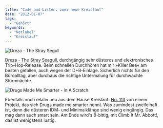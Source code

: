 ```yaml
---
title: "Code and Listen: zwei neue Kreislauf"
date: "2012-01-07"
tags:
  - "Gehört"
keywords:
  - "Netlabel"
  - "Kreislauf"
---
```


![Dreza - The Stray Segull](/images/codecandies/v10.jpeg)

[Dreza - The Stray Seagull](http://kreislauf.org/v10/?p=1644), durchgängig sehr düsteres und elektronisches Trip-Hop-Release. Beim schnellen Durchhören hat mir »Killer Bee« am besten gefallen, auch wegen der D+B-Einlage. Sicherlich nichts für den Büroalltag, aber durchaus die richtige Untermalung für durchwachte Sturmnächte.

![Drugs Made Me Smarter - In A Scratch](/images/codecandies/v10-1.jpeg)

Ebenfalls noch relativ neu aus dem Hause Kreislauf: [No. 113](http://kreislauf.org/v10/?p=1643) von einem Projekt, das sich Drugs made me smarter nennt. Was zumindest zweifelhaft ist, denn die düsteren IDM- und Minimalklänge sind wenig eingängig. Das mag dann auch smart sein. Am Ende wird's 8-bittig, mit Climb It Mr. Abbott!, das ist wenigstens lustig.
